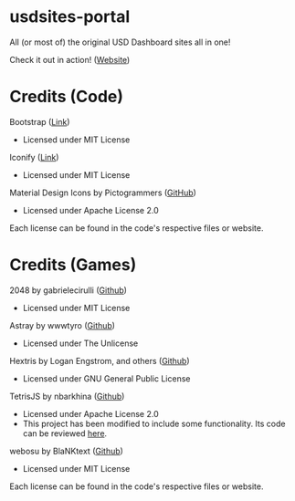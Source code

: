 # usdsites-portal
 All (or most of) the original USD Dashboard sites all in one!
 
 Check it out in action! ([Website](https://usefulsitesdashboard.pages.dev))

# Credits (Code)

 Bootstrap ([Link](https://getbootstrap.com/))
 - Licensed under MIT License
 
 Iconify ([Link](https://iconify.design))
 - Licensed under MIT License
 
 Material Design Icons by Pictogrammers ([GitHub](https://github.com/Templarian/MaterialDesign))
 - Licensed under Apache License 2.0
 
 Each license can be found in the code's respective files or website.

# Credits (Games)

 2048 by gabrielecirulli ([Github](https://github.com/gabrielecirulli/2048))
 - Licensed under MIT License

 Astray by wwwtyro ([Github](https://github.com/wwwtyro/Astray))
 - Licensed under The Unlicense

 Hextris by Logan Engstrom, and others ([Github](https://github.com/Hextris/hextris))
 - Licensed under GNU General Public License

 TetrisJS by nbarkhina ([Github](https://github.com/nbarkhina/TetrisJS))
 - Licensed under Apache License 2.0
 - This project has been modified to include some functionality. Its code can be reviewed [here](https://github.com/iKarTehFox/usdsites-portal/tree/public/games/TetrisJS/).

 webosu by BlaNKtext ([Github](https://github.com/BlaNKtext/webosu))
 - Licensed under MIT License

 Each license can be found in the code's respective files or website.